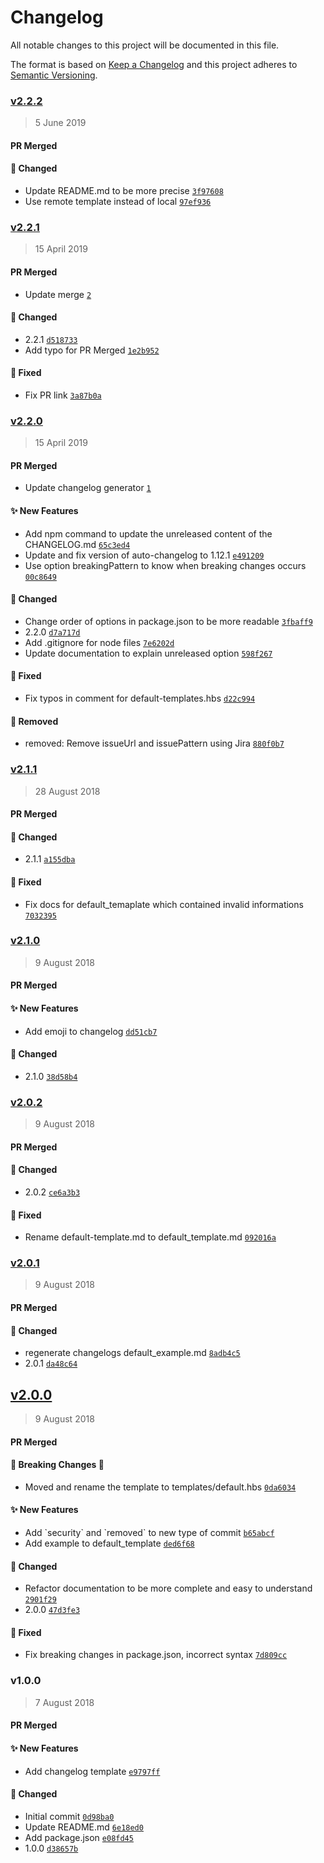 # Changelog
All notable changes to this project will be documented in this file.

The format is based on [Keep a Changelog](http://keepachangelog.com/en/1.0.0/)
and this project adheres to [Semantic Versioning](http://semver.org/spec/v2.0.0.html).

### [v2.2.2](https://github.com/Next-Interactive/changelog-generator/compare/v2.2.1...v2.2.2)
> 5 June 2019

#### PR Merged

#### :wrench:  Changed

- Update README.md to be more precise [`3f97608`](https://github.com/Next-Interactive/changelog-generator/commit/3f97608f5cbbe93d8445e9ad49d9cc98216eea5d)
- Use remote template instead of local [`97ef936`](https://github.com/Next-Interactive/changelog-generator/commit/97ef9368f7cfb862c494188515e2280253fab71b)

### [v2.2.1](https://github.com/Next-Interactive/changelog-generator/compare/v2.2.0...v2.2.1)
> 15 April 2019

#### PR Merged
- Update merge  [`2`](https://github.com/Next-Interactive/changelog-generator/pull/2)

#### :wrench:  Changed

- 2.2.1 [`d518733`](https://github.com/Next-Interactive/changelog-generator/commit/d51873319d851c2682ff81664ee4a96481d3215d)
- Add typo for PR Merged [`1e2b952`](https://github.com/Next-Interactive/changelog-generator/commit/1e2b9525a3acec453cf9ffab1e91d50aa40e0de8)

#### :bug:  Fixed

- Fix PR link [`3a87b0a`](https://github.com/Next-Interactive/changelog-generator/commit/3a87b0a5b40b2947537955d25ba9c5a7397dacbb)

### [v2.2.0](https://github.com/Next-Interactive/changelog-generator/compare/v2.1.1...v2.2.0)
> 15 April 2019

#### PR Merged
- Update changelog generator  [`1`](https://github.com/Next-Interactive/changelog-generator/pull/1)

#### :sparkles:  New Features

- Add npm command to update the unreleased content of the CHANGELOG.md [`65c3ed4`](https://github.com/Next-Interactive/changelog-generator/commit/65c3ed4631b7d5a832d4f5cf33f21ca95433f289)
- Update and fix version of auto-changelog to 1.12.1 [`e491209`](https://github.com/Next-Interactive/changelog-generator/commit/e4912091f628fe7c00cbd6cad6c459d34173b81f)
- Use option breakingPattern to know when breaking changes occurs [`00c8649`](https://github.com/Next-Interactive/changelog-generator/commit/00c8649d797eb235cdf85d46916d026a4d6aaaff)

#### :wrench:  Changed

- Change order of options in package.json to be more readable [`3fbaff9`](https://github.com/Next-Interactive/changelog-generator/commit/3fbaff96401650764d7bd875df56292f043b8525)
- 2.2.0 [`d7a717d`](https://github.com/Next-Interactive/changelog-generator/commit/d7a717d07d9798c65940502ffb997e8222cb88f7)
- Add .gitignore for node files [`7e6202d`](https://github.com/Next-Interactive/changelog-generator/commit/7e6202dcef6db031f5822aeac6407e2f33329627)
- Update documentation to explain unreleased option [`598f267`](https://github.com/Next-Interactive/changelog-generator/commit/598f26775e99581765725022510409c58d896f96)

#### :bug:  Fixed

- Fix typos in comment for default-templates.hbs [`d22c994`](https://github.com/Next-Interactive/changelog-generator/commit/d22c994555c9b34f3860857088ca106b83a92297)

####  :no_entry_sign:  Removed

- removed: Remove issueUrl and issuePattern using Jira [`880f0b7`](https://github.com/Next-Interactive/changelog-generator/commit/880f0b79fde27537a1f4bd446fe7626aa308d3ba)

### [v2.1.1](https://github.com/Next-Interactive/changelog-generator/compare/v2.1.0...v2.1.1)
> 28 August 2018

#### PR Merged

#### :wrench:  Changed

- 2.1.1 [`a155dba`](https://github.com/Next-Interactive/changelog-generator/commit/a155dba4f6f43c213e7dfa4abc97f780bbb7d9ba)

#### :bug:  Fixed

- Fix docs for default_temaplate which contained invalid informations [`7032395`](https://github.com/Next-Interactive/changelog-generator/commit/7032395b8880b12481a39919507eab03afe38e2b)

### [v2.1.0](https://github.com/Next-Interactive/changelog-generator/compare/v2.0.2...v2.1.0)
> 9 August 2018

#### PR Merged

#### :sparkles:  New Features

- Add emoji to changelog [`dd51cb7`](https://github.com/Next-Interactive/changelog-generator/commit/dd51cb74fbfcb9d67bf98e6d9ba55c1ac6c114a2)

#### :wrench:  Changed

- 2.1.0 [`38d58b4`](https://github.com/Next-Interactive/changelog-generator/commit/38d58b4e7f1e2c2c1ef22ba86ad41c5ba02d2b3d)

### [v2.0.2](https://github.com/Next-Interactive/changelog-generator/compare/v2.0.1...v2.0.2)
> 9 August 2018

#### PR Merged

#### :wrench:  Changed

- 2.0.2 [`ce6a3b3`](https://github.com/Next-Interactive/changelog-generator/commit/ce6a3b380c74e08b7da7f51773636d30c0795bb0)

#### :bug:  Fixed

- Rename default-template.md to default_template.md [`092016a`](https://github.com/Next-Interactive/changelog-generator/commit/092016ad6526a190a473ff2da5c1309568f30f08)

### [v2.0.1](https://github.com/Next-Interactive/changelog-generator/compare/v2.0.0...v2.0.1)
> 9 August 2018

#### PR Merged

#### :wrench:  Changed

- regenerate changelogs default_example.md [`8adb4c5`](https://github.com/Next-Interactive/changelog-generator/commit/8adb4c502a455c0e76e9d887ba909970207f1794)
- 2.0.1 [`da48c64`](https://github.com/Next-Interactive/changelog-generator/commit/da48c64d3597c29d9b697e3c7580d31a0ffb98b2)

## [v2.0.0](https://github.com/Next-Interactive/changelog-generator/compare/v1.0.0...v2.0.0)
> 9 August 2018

#### PR Merged

#### :rotating_light:  Breaking Changes  :rotating_light:

- Moved and rename the template to templates/default.hbs [`0da6034`](https://github.com/Next-Interactive/changelog-generator/commit/0da603458b189cc17c7e74a16eebc5557ca86999)

#### :sparkles:  New Features

- Add &#x60;security&#x60; and &#x60;removed&#x60; to new type of commit [`b65abcf`](https://github.com/Next-Interactive/changelog-generator/commit/b65abcf0dc90c7347379520569163d530bfffa37)
- Add example to default_template [`ded6f68`](https://github.com/Next-Interactive/changelog-generator/commit/ded6f6873e396c7b18d71e52ad7e298071d7ff7e)

#### :wrench:  Changed

- Refactor documentation to be more complete and easy to understand [`2901f29`](https://github.com/Next-Interactive/changelog-generator/commit/2901f2940bb79e2b6040ccf7b18802e710457043)
- 2.0.0 [`47d3fe3`](https://github.com/Next-Interactive/changelog-generator/commit/47d3fe39aee97e35d788bb370d57271017707531)

#### :bug:  Fixed

- Fix breaking changes in package.json, incorrect syntax [`7d809cc`](https://github.com/Next-Interactive/changelog-generator/commit/7d809cc74140446a5972fe1e0cd7991de11f104d)

### v1.0.0
> 7 August 2018

#### PR Merged

#### :sparkles:  New Features

- Add changelog template [`e9797ff`](https://github.com/Next-Interactive/changelog-generator/commit/e9797ff5e8a914a03f7f38dbc138353195023ff7)

#### :wrench:  Changed

- Initial commit [`0d98ba0`](https://github.com/Next-Interactive/changelog-generator/commit/0d98ba00b39ca87c873dc30f459bdbd20bfa287a)
- Update README.md [`6e18ed0`](https://github.com/Next-Interactive/changelog-generator/commit/6e18ed0f6306b02b7d665113ff1bdd7325a39570)
- Add package.json [`e08fd45`](https://github.com/Next-Interactive/changelog-generator/commit/e08fd45ba9695927dcf3088b89c9c884a74da589)
- 1.0.0 [`d38657b`](https://github.com/Next-Interactive/changelog-generator/commit/d38657b5c66791ec95b1217eda4c2e889d2d9a96)
